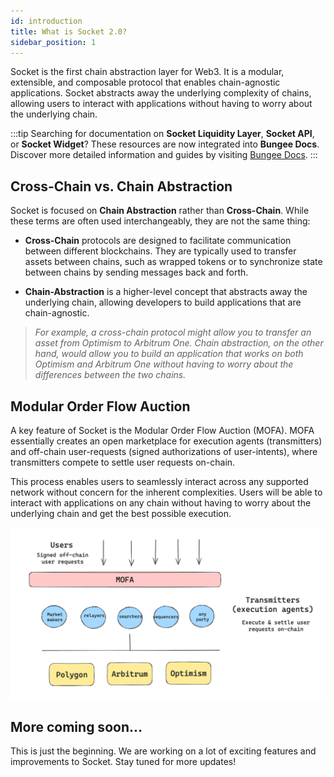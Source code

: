 ```yaml
---
id: introduction
title: What is Socket 2.0?
sidebar_position: 1
---
```


Socket is the first chain abstraction layer for Web3. It is a modular, extensible, and composable protocol that enables chain-agnostic applications. Socket abstracts away the underlying complexity of chains, allowing users to interact with applications without having to worry about the underlying chain.

:::tip
Searching for documentation on **Socket Liquidity Layer**, **Socket API**, or **Socket Widget**? These resources are now integrated into **Bungee Docs**. Discover more detailed information and guides by visiting [Bungee Docs](https://docs.bungee.exchange/).
:::

## Cross-Chain vs. Chain Abstraction

Socket is focused on **Chain Abstraction** rather than **Cross-Chain**. While these terms are often used interchangeably, they are not the same thing:

- **Cross-Chain** protocols are designed to facilitate communication between different blockchains. They are typically used to transfer assets between chains, such as wrapped tokens or to synchronize state between chains by sending messages back and forth.

- **Chain-Abstraction** is a higher-level concept that abstracts away the underlying chain, allowing developers to build applications that are chain-agnostic.

> _For example, a cross-chain protocol might allow you to transfer an asset from Optimism to Arbitrum One. Chain abstraction, on the other hand, would allow you to build an application that works on both Optimism and Arbitrum One without having to worry about the differences between the two chains._

## Modular Order Flow Auction

A key feature of Socket is the Modular Order Flow Auction (MOFA). MOFA essentially creates an open marketplace for execution agents (transmitters) and off-chain user-requests (signed authorizations of user-intents), where transmitters compete to settle user requests on-chain.

This process enables users to seamlessly interact across any supported network without concern for the inherent complexities. Users will be able to interact with applications on any chain without having to worry about the underlying chain and get the best possible execution.

![Modular Order Flow Auction (MOFA)](../static/img/mofa.png)

## More coming soon...

This is just the beginning. We are working on a lot of exciting features and improvements to Socket. Stay tuned for more updates!
